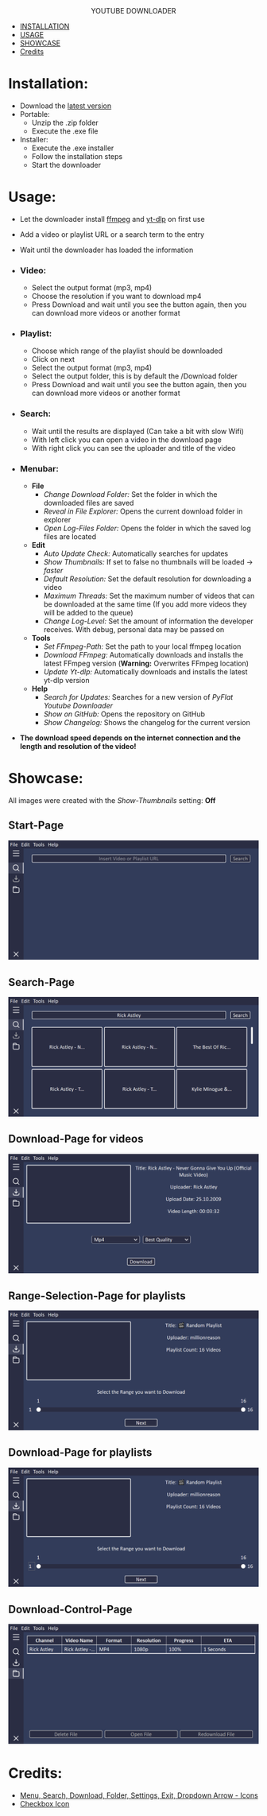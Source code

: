 <div align="center">
YOUTUBE DOWNLOADER
</div>

- [INSTALLATION](#installation)
- [USAGE](#usage)
- [SHOWCASE](#showcase)
- [Credits](#credits)

# Installation:

- Download the [latest version](https://github.com/PyFlat/YT-Downloader/releases/latest)
- Portable:
  - Unzip the .zip folder
  - Execute the .exe file
- Installer:
  - Execute the .exe installer
  - Follow the installation steps
  - Start the downloader

# Usage:

- Let the downloader install [ffmpeg](https://ffmpeg.org/) and [yt-dlp](https://github.com/yt-dlp/yt-dlp) on first use
- Add a video or playlist URL or a search term to the entry
- Wait until the downloader has loaded the information

- ### Video:
  - Select the output format (mp3, mp4)
  - Choose the resolution if you want to download mp4
  - Press Download and wait until you see the button again, then you can download more videos or another format
- ### Playlist:
  - Choose which range of the playlist should be downloaded
  - Click on next
  - Select the output format (mp3, mp4)
  - Select the output folder, this is by default the /Download folder
  - Press Download and wait until you see the button again, then you can download more videos or another format
- ### Search:
  - Wait until the results are displayed (Can take a bit with slow Wifi)
  - With left click you can open a video in the download page
  - With right click you can see the uploader and title of the video
- ### Menubar:

  - **File**
    - _Change Download Folder:_ Set the folder in which the downloaded files are saved
    - _Reveal in File Explorer:_ Opens the current download folder in explorer
    - _Open Log-Files Folder:_ Opens the folder in which the saved log files are located
  - **Edit**
    - _Auto Update Check:_ Automatically searches for updates
    - _Show Thumbnails:_ If set to false no thumbnails will be loaded -> _faster_
    - _Default Resolution:_ Set the default resolution for downloading a video
    - _Maximum Threads:_ Set the maximum number of videos that can be downloaded at the same time (If you add more videos they will be added to the queue)
    - _Change Log-Level:_ Set the amount of information the developer receives. With debug, personal data may be passed on
  - **Tools**
    - _Set FFmpeg-Path:_ Set the path to your local ffmpeg location
    - _Download FFmpeg:_ Automatically downloads and installs the latest FFmpeg version (**Warning:** Overwrites FFmpeg location)
    - _Update Yt-dlp:_ Automatically downloads and installs the latest yt-dlp version
  - **Help**
    - _Search for Updates:_ Searches for a new version of _PyFlat Youtube Downloader_
    - _Show on GitHub:_ Opens the repository on GitHub
    - _Show Changelog:_ Shows the changelog for the current version

- **The download speed depends on the internet connection and the length and resolution of the video!**

# Showcase:

All images were created with the _Show-Thumbnails_ setting: **Off**

## Start-Page

[![](showcase/Startpage.png)](#usage)

## Search-Page

[![](showcase/Search.png)](#search)

## Download-Page for videos

[![](showcase/Download_Video.png)](#video)

## Range-Selection-Page for playlists

[![](showcase/Select_Playlist_Range.png)](#playlist)

## Download-Page for playlists

[![](showcase/Download_Playlist.png)](#playlist)

## Download-Control-Page

[![](showcase/Download_Overview.png)](#usage)

# Credits:

- <a href="https://github.com/Make-Lemonade/iconicicons">Menu, Search, Download, Folder, Settings, Exit, Dropdown Arrow - Icons</a>
- <a href="https://github.com/twbs/icons">Checkbox Icon</a>
